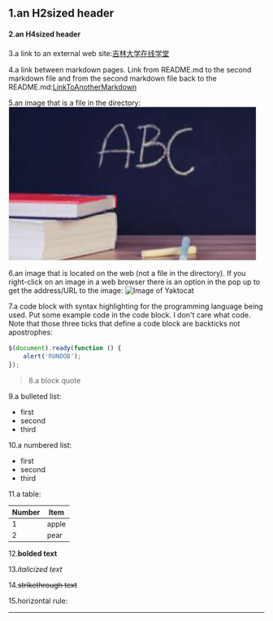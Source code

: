 ## 1.an H2sized header

#### 2.an H4sized header

3.a link to an external web site:[吉林大学在线学堂](http://jlu.fy.chaoxing.com/portal)

4.a link between markdown pages. Link from README.md to the second markdown file and from the second markdown file back to the README.md:[LinkToAnotherMarkdown](myLib/AnotherMarkdown.md)

5.an image that is a file in the directory:
![Image of Picture](E1095F94-E90F-4328-8F3F-6B3BE14F2F85.jpeg)

6.an image that is located on the web (not a file in the directory). If you right-click on an image in a web browser there is an option in the pop up to get the address/URL to the image:
![Image of Yaktocat](https://octodex.github.com/images/yaktocat.png)

7.a code block with syntax highlighting for the programming language being used. Put some example code in the code block. I don't care what code. Note that those three ticks that define a code block are backticks not apostrophes:
```javascript
$(document).ready(function () {
    alert('RUNOOB');
});
```

> 8.a block quote

9.a bulleted list:
* first
* second
* third

10.a numbered list:
- first
- second
- third

11.a table:

| Number | Item   |
| ------ | ------ |
| 1      | apple  |
| 2      | pear   |

12.**bolded text**

13.*italicized text*

14.~~strikethrough text~~

15.horizontal rule:
***
